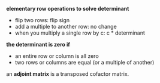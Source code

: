 **elementary row operations to solve determinant**
- flip two rows: flip sign
- add a multiple to another row: no change
- when you multiply a single row by c: c * determinant

**the determinant is zero if**
- an entire row or column is all zero
- two rows or columns are equal (or a multiple of another)


an **adjoint matrix** is a transposed cofactor matrix.
